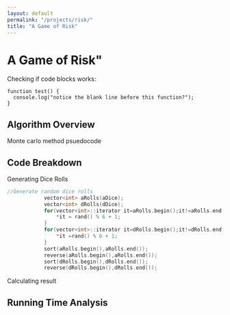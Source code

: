 ```yaml
---
layout: default
permalink: "/projects/risk/"
title: "A Game of Risk"
---
```


<h1> A Game of Risk" </h1>

Checking if code blocks works:

```
function test() {
  console.log("notice the blank line before this function?");
}
```

<h2> Algorithm Overview </h2>

Monte carlo method
psuedocode

<h2> Code Breakdown </h2>

<p> Generating Dice Rolls</p>

```C++
//Generate random dice rolls
			vector<int> aRolls(aDice);
			vector<int> dRolls(dDice);
			for(vector<int>::iterator it=aRolls.begin();it!=aRolls.end();it++){
				*it = rand() % 6 + 1;
			}
			for(vector<int>::iterator it=dRolls.begin();it!=dRolls.end();it++){
				*it =rand() % 6 + 1;
			}
			sort(aRolls.begin(),aRolls.end());
			reverse(aRolls.begin(),aRolls.end());
			sort(dRolls.begin(),dRolls.end());
			reverse(dRolls.begin(),dRolls.end());
```

<p>Calculating result</p>

<h2> Running Time Analysis </h2>


